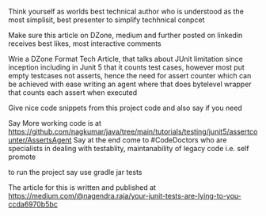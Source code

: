 
Think yourself as worlds best technical author who is understood as the most simplisit, best presenter to simplify techhnical conpcet

Make sure this article on DZone, medium and further posted on linkedin receives best likes, most interactive comments

Wrie a DZone Format Tech Article, that talks about JUnit limitation since inception including in Junit 5
that it counts test cases, however most put empty testcases not asserts, hence the need for assert counter
which can be achieved with ease writing an agent where that does bytelevel wrapper that counts each assert when executed

Give nice code snippets from this project code and also say if you need

Say More working code is at https://github.com/nagkumar/java/tree/main/tutorials/testing/junit5/assertcounter/AssertsAgent
Say at the end come to #CodeDoctors who are specialists in dealing with testablity, maintanability of legacy code i.e. self promote

to run the project say use gradle jar tests

The article for this is written and published at https://medium.com/@nagendra.raja/your-junit-tests-are-lying-to-you-ccda6970b5bc
